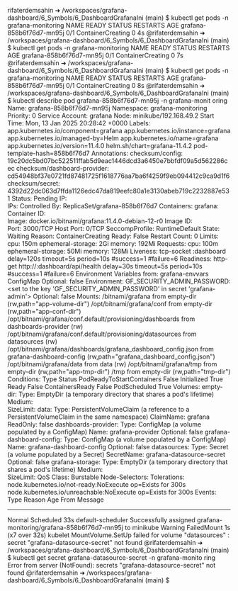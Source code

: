rifaterdemsahin ➜ /workspaces/grafana-dashboard/6_Symbols/6_DashboardGrafanaIni (main) $ kubectl get pods -n grafana-monitoring
NAME                       READY   STATUS              RESTARTS   AGE
grafana-858b6f76d7-mn95j   0/1     ContainerCreating   0          4s
@rifaterdemsahin ➜ /workspaces/grafana-dashboard/6_Symbols/6_DashboardGrafanaIni (main) $ kubectl get pods -n grafana-monitoring
NAME                       READY   STATUS              RESTARTS   AGE
grafana-858b6f76d7-mn95j   0/1     ContainerCreating   0          7s
@rifaterdemsahin ➜ /workspaces/grafana-dashboard/6_Symbols/6_DashboardGrafanaIni (main) $ kubectl get pods -n grafana-monitoring
NAME                       READY   STATUS              RESTARTS   AGE
grafana-858b6f76d7-mn95j   0/1     ContainerCreating   0          8s
@rifaterdemsahin ➜ /workspaces/grafana-dashboard/6_Symbols/6_DashboardGrafanaIni (main) $ kubectl describe pod grafana-858b6f76d7-mn95j -n grafana-monit
oring
Name:             grafana-858b6f76d7-mn95j
Namespace:        grafana-monitoring
Priority:         0
Service Account:  grafana
Node:             minikube/192.168.49.2
Start Time:       Mon, 13 Jan 2025 20:28:42 +0000
Labels:           app.kubernetes.io/component=grafana
                  app.kubernetes.io/instance=grafana
                  app.kubernetes.io/managed-by=Helm
                  app.kubernetes.io/name=grafana
                  app.kubernetes.io/version=11.4.0
                  helm.sh/chart=grafana-11.4.2
                  pod-template-hash=858b6f76d7
Annotations:      checksum/config: 19c20dc5bd07bc522511ffab5d9eac1446dcd3a6450e7bbfdf09a5d562286cec
                  checksum/dashboard-provider: cd54948bf37e0721fd87481725f1618776aa7ba6f4259f9eb094412c9ca9d1f6
                  checksum/secret: 4392d22dc063d7ffda1126edc47da819eefc80a1e3130abeb719c2232887e531
Status:           Pending
IP:               
IPs:              <none>
Controlled By:    ReplicaSet/grafana-858b6f76d7
Containers:
  grafana:
    Container ID:    
    Image:           docker.io/bitnami/grafana:11.4.0-debian-12-r0
    Image ID:        
    Port:            3000/TCP
    Host Port:       0/TCP
    SeccompProfile:  RuntimeDefault
    State:           Waiting
      Reason:        ContainerCreating
    Ready:           False
    Restart Count:   0
    Limits:
      cpu:                150m
      ephemeral-storage:  2Gi
      memory:             192Mi
    Requests:
      cpu:                100m
      ephemeral-storage:  50Mi
      memory:             128Mi
    Liveness:             tcp-socket :dashboard delay=120s timeout=5s period=10s #success=1 #failure=6
    Readiness:            http-get http://:dashboard/api/health delay=30s timeout=5s period=10s #success=1 #failure=6
    Environment Variables from:
      grafana-envvars  ConfigMap  Optional: false
    Environment:
      GF_SECURITY_ADMIN_PASSWORD:  <set to the key 'GF_SECURITY_ADMIN_PASSWORD' in secret 'grafana-admin'>  Optional: false
    Mounts:
      /bitnami/grafana from empty-dir (rw,path="app-volume-dir")
      /opt/bitnami/grafana/conf from empty-dir (rw,path="app-conf-dir")
      /opt/bitnami/grafana/conf.default/provisioning/dashboards from dashboards-provider (rw)
      /opt/bitnami/grafana/conf.default/provisioning/datasources from datasources (rw)
      /opt/bitnami/grafana/dashboards/grafana_dashboard_config.json from grafana-dashboard-config (rw,path="grafana_dashboard_config.json")
      /opt/bitnami/grafana/data from data (rw)
      /opt/bitnami/grafana/tmp from empty-dir (rw,path="app-tmp-dir")
      /tmp from empty-dir (rw,path="tmp-dir")
Conditions:
  Type                        Status
  PodReadyToStartContainers   False 
  Initialized                 True 
  Ready                       False 
  ContainersReady             False 
  PodScheduled                True 
Volumes:
  empty-dir:
    Type:       EmptyDir (a temporary directory that shares a pod's lifetime)
    Medium:     
    SizeLimit:  <unset>
  data:
    Type:       PersistentVolumeClaim (a reference to a PersistentVolumeClaim in the same namespace)
    ClaimName:  grafana
    ReadOnly:   false
  dashboards-provider:
    Type:      ConfigMap (a volume populated by a ConfigMap)
    Name:      grafana-provider
    Optional:  false
  grafana-dashboard-config:
    Type:      ConfigMap (a volume populated by a ConfigMap)
    Name:      grafana-dashboard-config
    Optional:  false
  datasources:
    Type:        Secret (a volume populated by a Secret)
    SecretName:  grafana-datasource-secret
    Optional:    false
  grafana-storage:
    Type:        EmptyDir (a temporary directory that shares a pod's lifetime)
    Medium:      
    SizeLimit:   <unset>
QoS Class:       Burstable
Node-Selectors:  <none>
Tolerations:     node.kubernetes.io/not-ready:NoExecute op=Exists for 300s
                 node.kubernetes.io/unreachable:NoExecute op=Exists for 300s
Events:
  Type     Reason       Age               From               Message
  ----     ------       ----              ----               -------
  Normal   Scheduled    33s               default-scheduler  Successfully assigned grafana-monitoring/grafana-858b6f76d7-mn95j to minikube
  Warning  FailedMount  1s (x7 over 32s)  kubelet            MountVolume.SetUp failed for volume "datasources" : secret "grafana-datasource-secret" not found
@rifaterdemsahin ➜ /workspaces/grafana-dashboard/6_Symbols/6_DashboardGrafanaIni (main) $ kubectl get secret grafana-datasource-secret -n grafana-monito
ring
Error from server (NotFound): secrets "grafana-datasource-secret" not found
@rifaterdemsahin ➜ /workspaces/grafana-dashboard/6_Symbols/6_DashboardGrafanaIni (main) $ 